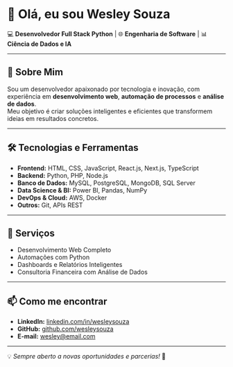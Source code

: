 # 👋 Olá, eu sou Wesley Souza  

💻 **Desenvolvedor Full Stack Python** | 🌐 **Engenharia de Software** | 📊 **Ciência de Dados e IA**  

---

## 🚀 Sobre Mim
Sou um desenvolvedor apaixonado por tecnologia e inovação, com experiência em **desenvolvimento web**, **automação de processos** e **análise de dados**.  
Meu objetivo é criar soluções inteligentes e eficientes que transformem ideias em resultados concretos.

---

## 🛠️ Tecnologias e Ferramentas
- **Frontend:** HTML, CSS, JavaScript, React.js, Next.js, TypeScript  
- **Backend:** Python, PHP, Node.js  
- **Banco de Dados:** MySQL, PostgreSQL, MongoDB, SQL Server  
- **Data Science & BI:** Power BI, Pandas, NumPy  
- **DevOps & Cloud:** AWS, Docker  
- **Outros:** Git, APIs REST

---

## 📌 Serviços
- Desenvolvimento Web Completo  
- Automações com Python  
- Dashboards e Relatórios Inteligentes  
- Consultoria Financeira com Análise de Dados

---

## 📫 Como me encontrar
- **LinkedIn:** [linkedin.com/in/wesleysouza](https://linkedin.com/in/wesleysouza)  
- **GitHub:** [github.com/wesleysouza](https://github.com/wesleysouza)  
- **E-mail:** wesley@email.com  

---

💡 *Sempre aberto a novas oportunidades e parcerias!* 🚀
